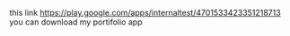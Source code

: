 this link https://play.google.com/apps/internaltest/4701533423351218713  you can download my portifolio app
